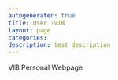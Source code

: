 ```yaml
---
autogenerated: true
title: User ›VIB
layout: page
categories: 
description: test description
---
```


VIB Personal Webpage
